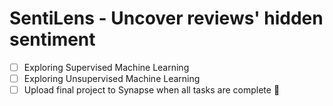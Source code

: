 # SentiLens - Uncover reviews' hidden sentiment

  - [ ] Exploring Supervised Machine Learning 
  - [ ] Exploring Unsupervised Machine Learning
  - [ ] Upload final project to Synapse when all tasks are complete :tada:
